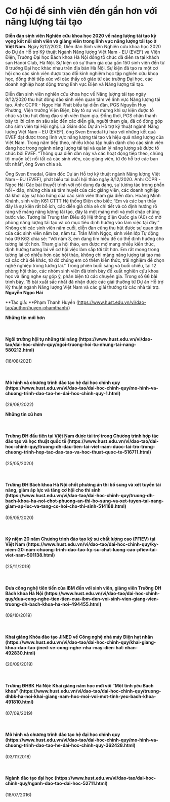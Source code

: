 # Cơ hội để sinh viên đến gần hơn với năng lượng tái tạo

**Diễn đàn sinh viên Nghiên cứu khoa học 2020 về năng lượng tái tạo kỳ vọng kết nối sinh viên và giảng viên trong lĩnh vực năng lượng tái tạo ở Việt Nam.**
Ngày 8/12/2020, Diễn đàn Sinh viên Nghiên cứu khoa học 2020 do Dự án Hỗ trợ Kỹ thuật Ngành Năng lượng Việt Nam - EU (EVEF) và Viện Điện, Trường Đại học Bách khoa Hà Nội đồng tổ chức đã diễn ra tại khách sạn Hanoi Club, Hà Nội.
Sự kiện có sự tham gia của gần 150 sinh viên đến từ 8 trường Đại học khác nhau trên địa bàn Hà Nội. Sự kiện đã tạo ra một cơ hội cho các sinh viên được trao đổi kinh nghiệm học tập nghiên cứu khoa học, đồng thời tiếp xúc với các thầy cô giáo từ các trường Đại học, các doanh nghiệp hoạt động trong lĩnh vực Điện và Năng lượng tái tạo.

Diễn đàn sinh viên nghiên cứu khoa học về Năng lượng tái tạo ngày 8/12/2020 thu hút đông đảo sinh viên quan tâm về lĩnh vực Năng lượng tái tạo. Ảnh: CCPR - Ngọc Hải
Phát biểu tại diễn đàn, PGS Nguyễn Huy Phương, Viện trưởng Viện Điện, bày tỏ sự vui mừmg khi sự kiện được tổ chức và thu hút đông đảo sinh viên tham gia. Đồng thời, PGS chân thành bày tỏ lời cảm ơn sâu sắc đến các diễn giả, người tham gia, đã có đóng góp cho sinh viên tại Hội nghị.
Là Giám đốc Dự án Hỗ trợ kỹ thuật ngành Năng lượng Việt Nam – EU (EVEF), ông Sven Ernedal tự hào với những kết quả EVEF đạt được trong lĩnh vực năng lượng tái tạo và hiệu quả năng lượng của Việt Nam. Trong năm tiếp theo, nhiều khóa tập huấn dành cho các sinh viên đang học trong ngành năng lượng tái tại và quản lý năng lượng sẽ được tổ chức bởi EVEF. “Thông qua diễn đàn này và các hoạt động tiếp theo, chúng tôi muốn kết nối tất cả các sinh viên, các giảng viên, từ đó hỗ trợ các bạn tốt nhất”, ông Sven chia sẻ.

Ông Sven Ernedal, Giám đốc Dự án Hỗ trợ kỹ thuật ngành Năng lượng Việt Nam – EU (EVEF), phát biểu tại buổi hội thảo ngày 8/12/2020. Ảnh: CCPR - Ngọc Hải
Các bài thuyết trình với nội dung đa dạng, sự tương tác trong phần hỏi – đáp, những chia sẻ tâm huyết của các giảng viên, các doanh nghiệp đã khơi dậy sự hào hứng của các sinh viên tham gia diễn đàn.
Hoàng Minh Khánh, sinh viên K61 CTTT Hệ thống Điện cho biết: “Em và các bạn thấy đây là sự kiện rất bổ ích, các diễn giả chia sẻ chi tiết và có định hướng rõ ràng về mảng năng lượng tái tạo, đây là một mảng mới và mới chập chững bước vào. Tương lai Trung tâm Điều độ Hệ thống điện Quốc gia (A0) có mở phòng năng lượng tái tạo và có mục tiêu định hướng vào làm việc tại đây.”
Không chỉ các sinh viên năm cuối, diễn đàn cũng thu hút được sự quan tâm của các sinh viên năm ba, năm tư. Trần Minh Ngọc, sinh viên lớp Tự động hóa 09 K63 chia sẻ: “Với năm 3, em đang tìm hiểu để có thể định hướng cho tương lai tốt hơn. Tham gia hội thảo, em được mở mang nhiều kiến thức, định hướng tương lai về cơ hội việc làm sắp tới tốt hơn. Em rất mong trong tương lai có nhiều hơn các hội thảo, không chỉ mảng năng lượng tái tạo mà cả các chủ đề khác, từ đó chúng em có thêm kiến thức, trải nghiệm để chọn nghề nghiệp trong tương lai.”
Trong phiên buổi sáng và buổi chiều, tại 12 phòng hội thảo, các nhóm sinh viên đã trình bày đề xuất nghiên cứu khoa học và lắng nghe sự góp ý, phản biện từ các chuyên gia. Trong số 66 bài trình bày, 15 bài xuất sắc nhất đã nhận được các giải thưởng từ Dự án Hỗ trợ Kỹ thuật ngành Năng lượng Việt Nam và các giải thưởng từ các nhà tài trợ.
**Nguyễn Ngọc Hải**

**Tác giả: **Phạm Thanh Huyền (https://www.hust.edu.vn/vi/dao-tao/author/huyen-phamthanh/)

**Những tin mới hơn**

 
<h4>Ngôi trường hội tụ những tài năng (https://www.hust.edu.vn/vi/dao-tao/dai-hoc-chinh-quy/ngoi-truong-hoi-tu-nhung-tai-nang-580212.html)</h4>
(16/08/2021)

 
<h4>Mô hình và chương trình đào tạo hệ đại học chính quy (https://www.hust.edu.vn/vi/dao-tao/dai-hoc-chinh-quy/mo-hinh-va-chuong-trinh-dao-tao-he-dai-hoc-chinh-quy-1.html)</h4>
(29/08/2022)

**Những tin cũ hơn**

 
<h4>Trường ĐH đầu tiên tại Việt Nam được tài trợ trong Chương trình hợp tác đào tạo và học thuật quốc tế (https://www.hust.edu.vn/vi/dao-tao/dai-hoc-chinh-quy/truong-dh-dau-tien-tai-viet-nam-duoc-tai-tro-trong-chuong-trinh-hop-tac-dao-tao-va-hoc-thuat-quoc-te-516711.html)</h4>
(25/05/2020)

 
<h4>Trường ĐH Bách khoa Hà Nội chốt phương án thi bổ sung và xét tuyển tài năng, giảm áp lực và tăng cơ hội cho thí sinh (https://www.hust.edu.vn/vi/dao-tao/dai-hoc-chinh-quy/truong-dh-bach-khoa-ha-noi-chot-phuong-an-thi-bo-sung-va-xet-tuyen-tai-nang-giam-ap-luc-va-tang-co-hoi-cho-thi-sinh-514188.html)</h4>
(05/05/2020)

 
<h4>Kỷ niệm 20 năm Chương trình đào tạo kỹ sư chất lượng cao (PFIEV) tại Việt Nam (https://www.hust.edu.vn/vi/dao-tao/dai-hoc-chinh-quy/ky-niem-20-nam-chuong-trinh-dao-tao-ky-su-chat-luong-cao-pfiev-tai-viet-nam-501138.html)</h4>
(25/11/2019)

 
<h4>Đưa công nghệ tiên tiến của IBM đến với sinh viên, giảng viên Trường ĐH Bách khoa Hà Nội (https://www.hust.edu.vn/vi/dao-tao/dai-hoc-chinh-quy/dua-cong-nghe-tien-tien-cua-ibm-den-voi-sinh-vien-giang-vien-truong-dh-bach-khoa-ha-noi-494455.html)</h4>
(09/10/2019)

 
<h4>Khai giảng Khóa đào tạo JINED về Công nghệ nhà máy Điện hạt nhân (https://www.hust.edu.vn/vi/dao-tao/dai-hoc-chinh-quy/khai-giang-khoa-dao-tao-jined-ve-cong-nghe-nha-may-dien-hat-nhan-492830.html)</h4>
(20/09/2019)

 
<h4>Trường ĐHBK Hà Nội: Khai giảng năm học mới với “Một tình yêu Bách khoa” (https://www.hust.edu.vn/vi/dao-tao/dai-hoc-chinh-quy/truong-dhbk-ha-noi-khai-giang-nam-hoc-moi-voi-mot-tinh-yeu-bach-khoa-491810.html)</h4>
(07/09/2019)

 
<h4>Mô hình và chương trình đào tạo hệ đại học chính quy (https://www.hust.edu.vn/vi/dao-tao/dai-hoc-chinh-quy/mo-hinh-va-chuong-trinh-dao-tao-he-dai-hoc-chinh-quy-362428.html)</h4>
(03/11/2018)

 
<h4>Ngành đào tạo đại học (https://www.hust.edu.vn/vi/dao-tao/dai-hoc-chinh-quy/nganh-dao-tao-dai-hoc-52711.html)</h4>
(18/07/2016)